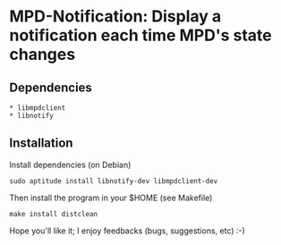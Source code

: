 MPD-Notification: Display a notification each time MPD's state changes
================

Dependencies
------------

    * libmpdclient
    * libnotify


Installation
------------

Install dependencies (on Debian)
```
sudo aptitude install libnotify-dev libmpdclient-dev
```

Then install the program in your $HOME (see Makefile)
```
make install distclean
```

Hope you'll like it; I enjoy feedbacks (bugs, suggestions, etc) :-)

